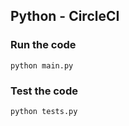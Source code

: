 ## Python - CircleCI

### Run the code
``` hi 
python main.py
```

### Test the code
```
python tests.py
```
